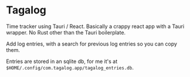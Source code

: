 # Tagalog

Time tracker using Tauri / React. Basically a crappy react app with a Tauri wrapper. No Rust other than the Tauri boilerplate.

Add log entries, with a search for previous log entries so you can copy them.

Entries are stored in an sqlite db, for me it's at `$HOME/.config/com.tagalog.app/tagalog_entries.db`.
